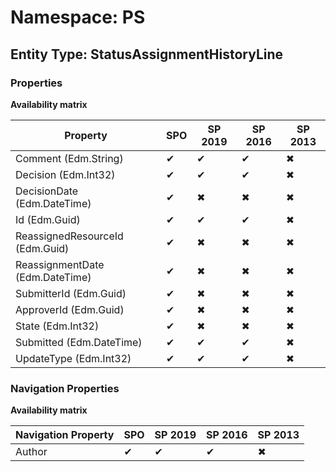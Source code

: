 # Namespace: PS
## Entity Type: StatusAssignmentHistoryLine

### Properties

**Availability matrix**

Property | SPO | SP 2019 | SP 2016 | SP 2013
----------|-----|---------|---------|--------
Comment (Edm.String) | ✔ | ✔ | ✔ | ✖
Decision (Edm.Int32) | ✔ | ✔ | ✔ | ✖
DecisionDate (Edm.DateTime) | ✔ | ✖ | ✖ | ✖
Id (Edm.Guid) | ✔ | ✔ | ✔ | ✖
ReassignedResourceId (Edm.Guid) | ✔ | ✖ | ✖ | ✖
ReassignmentDate (Edm.DateTime) | ✔ | ✖ | ✖ | ✖
SubmitterId (Edm.Guid) | ✔ | ✖ | ✖ | ✖
ApproverId (Edm.Guid) | ✔ | ✖ | ✖ | ✖
State (Edm.Int32) | ✔ | ✖ | ✖ | ✖
Submitted (Edm.DateTime) | ✔ | ✔ | ✔ | ✖
UpdateType (Edm.Int32) | ✔ | ✔ | ✔ | ✖

### Navigation Properties

**Availability matrix**

Navigation Property | SPO | SP 2019 | SP 2016 | SP 2013
----------|-----|---------|---------|--------
Author | ✔ | ✔ | ✔ | ✖
